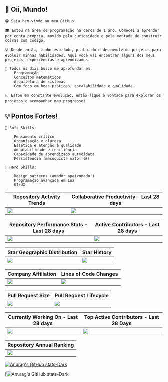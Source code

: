 ## 👋 Oii, Mundo!
    😁 Seja bem-vindo ao meu GitHub!

    🎓 Estou na área de programação há cerca de 1 ano. Comecei a aprender por conta própria, movido pela curiosidade e pela vontade de construir coisas com código.

    💻 Desde então, tenho estudado, praticado e desenvolvido projetos para evoluir minhas habilidades. Aqui você vai encontrar alguns dos meus projetos, experiências e aprendizados.

    🔭 Todos os dias busco me aprofundar em:
        Programação
        Conceitos matemáticos
        Arquitetura de sistemas
        Com foco em boas práticas, escalabilidade e qualidade.
        
    📈 Estou em constante evolução, então fique à vontade para explorar os projetos e acompanhar meu progresso!
    
## 💡 Pontos Fortes!

    🧠 Soft Skills:
    
        Pensamento crítico
        Organização e clareza
        Estética e atenção à qualidade
        Adaptabilidade e resiliência
        Capacidade de aprendizado autodidata
        Persistência (masoquista nato! 😅)

    🔧 Hard Skills:

        Design patterns (amador apaixonado!)
        Programação avançada em Lua
        UI/UX

| Repository Activity Trends                                                                                                        | Collaborative Productivity - Last 28 days                                                                                                                 |
| --------------------------------------------------------------------------------------------------------------------------------- | --------------------------------------------------------------------------------------------------------------------------------------------------------- |
| <img src="https://next.ossinsight.io/widgets/official/compose-activity-trends/thumbnail.png?repo_id=851265087&image_size=auto" /> | <img src="https://next.ossinsight.io/widgets/official/compose-last-28-days-collaborative-productivity/thumbnail.png?repo_id=851265087&image_size=auto" /> |

| Repository Performance Stats - Last 28 days                                                                                          | Active Contributors - Last 28 days                                                                                                                    |
| ------------------------------------------------------------------------------------------------------------------------------------ | ----------------------------------------------------------------------------------------------------------------------------------------------------- |
| <img src="https://next.ossinsight.io/widgets/official/compose-last-28-days-stats/thumbnail.png?repo_id=851265087&image_size=auto" /> | <img src="https://next.ossinsight.io/widgets/official/compose-recent-active-contributors/thumbnail.png?repo_id=851265087&limit=100&image_size=auto"/> |

| Star Geographic Distribution                                                                                                                    | Star History                                                                                                                         |
| ----------------------------------------------------------------------------------------------------------------------------------------------- | ------------------------------------------------------------------------------------------------------------------------------------ |
| <img src="https://next.ossinsight.io/widgets/official/analyze-repo-stars-map/thumbnail.png?activity=stars&repo_id=851265087&image_size=auto" /> | <img src="https://next.ossinsight.io/widgets/official/analyze-repo-stars-history/thumbnail.png?repo_id=851265087&image_size=auto" /> |

| Company Affiliation                                                                                                                           | Lines of Code Changes                                                                                                                |
| --------------------------------------------------------------------------------------------------------------------------------------------- | ------------------------------------------------------------------------------------------------------------------------------------ |
| <img src="https://next.ossinsight.io/widgets/official/analyze-repo-company/thumbnail.png?activity=stars&repo_id=851265087&image_size=auto" /> | <img src="https://next.ossinsight.io/widgets/official/analyze-repo-loc-per-month/thumbnail.png?repo_id=851265087&image_size=auto" /> |

| Pull Request Size                                                                                                                                   | Pull Request Lifecycle                                                                                                                             |
| --------------------------------------------------------------------------------------------------------------------------------------------------- | -------------------------------------------------------------------------------------------------------------------------------------------------- |
| <img src="https://next.ossinsight.io/widgets/official/analyze-repo-pull-requests-size-per-month/thumbnail.png?repo_id=851265087&image_size=auto" /> | <img src="https://next.ossinsight.io/widgets/official/analyze-repo-pull-request-open-to-merged/thumbnail.png?repo_id=851265087&image_size=auto" /> |

| Currently Working On - Last 28 days                                                                                                                     | Top Active Contributors - Last 28 Days                                                                                                    |
| ------------------------------------------------------------------------------------------------------------------------------------------------------- | ----------------------------------------------------------------------------------------------------------------------------------------- |
| <img src="https://next.ossinsight.io/widgets/official/compose-currently-working-on/thumbnail.png?activity_type=all&user_id=12960671&image_size=auto" /> | <img src="https://next.ossinsight.io/widgets/official/compose-recent-top-contributors/thumbnail.png?repo_id=851265087&image_size=auto" /> |

| Repository Annual Ranking                                                                                                                          |
| -------------------------------------------------------------------------------------------------------------------------------------------------- |
| <img src="https://next.ossinsight.io/widgets/official/collection-annually-ranking/thumbnail.png?activity=stars&collection_id=2&image_size=auto" /> |


[![Anurag's GitHub stats-Dark](https://github-readme-stats.vercel.app/api?username=ConceptionWorld&show_icons=true&theme=dark#gh-dark-mode-only)](https://github.com/ConceptionWorld/github-readme-stats#gh-dark-mode-only)

[![Anurag's GitHub stats-Dark](https://github-readme-stats.vercel.app/api/top-langs/?username=ConceptionWorld&size_weight=0.5&count_weight=0.5&theme=dark#gh-dark-mode-only)
